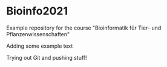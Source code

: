 # Bioinfo2021
Example repository for the course "Bioinformatik für Tier- und Pflanzenwissenschaften" 

Adding some example text


Trying out Git and pushing stuff!